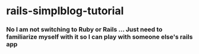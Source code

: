 # rails-simplblog-tutorial

### No I am not switching to Ruby or Rails ... Just need to familiarize myself with it so I can play with someone else's rails app
